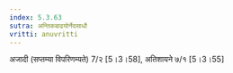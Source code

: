```yaml
---
index: 5.3.63
sutra: अन्तिकबाढयोर्नेदसाधौ
vritti: anuvritti
---
```


 अजादी (सप्तम्या विपरिणम्यते) 7/२ [5।3।58],  अतिशायने ७/१ [5।3।55]